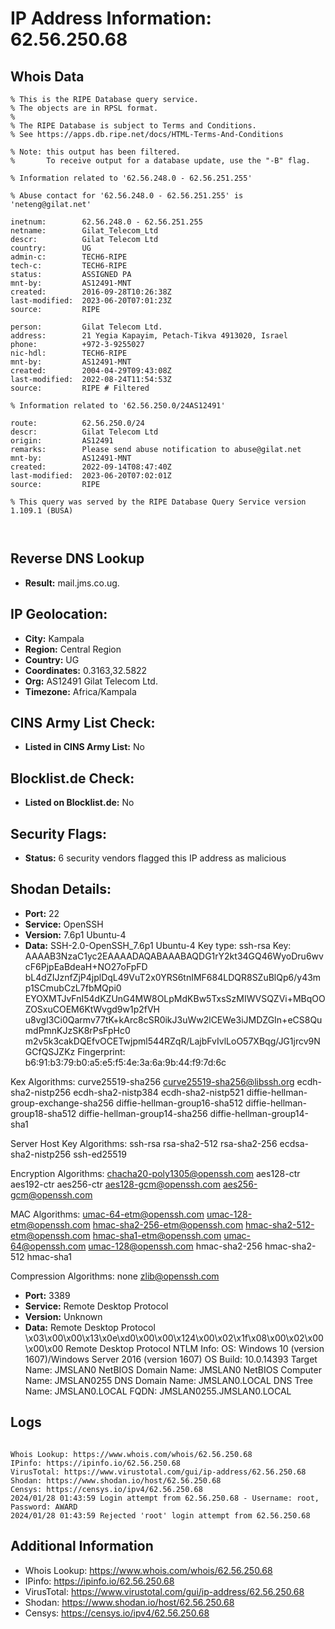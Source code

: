 # IP Address Information: 62.56.250.68

## Whois Data
```
% This is the RIPE Database query service.
% The objects are in RPSL format.
%
% The RIPE Database is subject to Terms and Conditions.
% See https://apps.db.ripe.net/docs/HTML-Terms-And-Conditions

% Note: this output has been filtered.
%       To receive output for a database update, use the "-B" flag.

% Information related to '62.56.248.0 - 62.56.251.255'

% Abuse contact for '62.56.248.0 - 62.56.251.255' is 'neteng@gilat.net'

inetnum:        62.56.248.0 - 62.56.251.255
netname:        Gilat_Telecom_Ltd
descr:          Gilat Telecom Ltd
country:        UG
admin-c:        TECH6-RIPE
tech-c:         TECH6-RIPE
status:         ASSIGNED PA
mnt-by:         AS12491-MNT
created:        2016-09-28T10:26:38Z
last-modified:  2023-06-20T07:01:23Z
source:         RIPE

person:         Gilat Telecom Ltd.
address:        21 Yegia Kapayim, Petach-Tikva 4913020, Israel
phone:          +972-3-9255027
nic-hdl:        TECH6-RIPE
mnt-by:         AS12491-MNT
created:        2004-04-29T09:43:08Z
last-modified:  2022-08-24T11:54:53Z
source:         RIPE # Filtered

% Information related to '62.56.250.0/24AS12491'

route:          62.56.250.0/24
descr:          Gilat Telecom Ltd
origin:         AS12491
remarks:        Please send abuse notification to abuse@gilat.net
mnt-by:         AS12491-MNT
created:        2022-09-14T08:47:40Z
last-modified:  2023-06-20T07:02:01Z
source:         RIPE

% This query was served by the RIPE Database Query Service version 1.109.1 (BUSA)



```
## Reverse DNS Lookup
- **Result:** mail.jms.co.ug.

## IP Geolocation:
- **City:** Kampala
- **Region:** Central Region
- **Country:** UG
- **Coordinates:** 0.3163,32.5822
- **Org:** AS12491 Gilat Telecom Ltd.
- **Timezone:** Africa/Kampala

## CINS Army List Check:
- **Listed in CINS Army List:** 
No

## Blocklist.de Check:
- **Listed on Blocklist.de:** 
No

## Security Flags:
- **Status:** 6 security vendors flagged this IP address as malicious

## Shodan Details:
- **Port:** 22
- **Service:** OpenSSH
- **Version:** 7.6p1 Ubuntu-4
- **Data:** SSH-2.0-OpenSSH_7.6p1 Ubuntu-4
Key type: ssh-rsa
Key: AAAAB3NzaC1yc2EAAAADAQABAAABAQDG1rY2kt34GQ46WyoDru6wvcF6PjpEaBdeaH+NO27oFpFD
bL4dZIJznfZjP4jplDqL49VuT2x0YRS6tnIMF684LDQR8SZuBlQp6/y43mp1SCmubCzL7fbMQpi0
EYOXMTJvFnI54dKZUnG4MW8OLpMdKBw5TxsSzMIWVSQZVi+MBqOOZOSxuCOEM6KtWvgd9w1p2fVH
u8vgI3Ci0Qarmv77tK+kArc8cSR0ikJ3uWw2lCEWe3iJMDZGIn+eCS8QumdPmnKJzSK8rPsFpHc0
m2v5k3cakDQEfvOCETwjpml544RZqR/LajbFvIvlLoO57XBqg/JG1jrcv9NGCfQSJZKz
Fingerprint: b6:91:b3:79:b0:a5:e5:f5:4e:3a:6a:9b:44:f9:7d:6c

Kex Algorithms:
	curve25519-sha256
	curve25519-sha256@libssh.org
	ecdh-sha2-nistp256
	ecdh-sha2-nistp384
	ecdh-sha2-nistp521
	diffie-hellman-group-exchange-sha256
	diffie-hellman-group16-sha512
	diffie-hellman-group18-sha512
	diffie-hellman-group14-sha256
	diffie-hellman-group14-sha1

Server Host Key Algorithms:
	ssh-rsa
	rsa-sha2-512
	rsa-sha2-256
	ecdsa-sha2-nistp256
	ssh-ed25519

Encryption Algorithms:
	chacha20-poly1305@openssh.com
	aes128-ctr
	aes192-ctr
	aes256-ctr
	aes128-gcm@openssh.com
	aes256-gcm@openssh.com

MAC Algorithms:
	umac-64-etm@openssh.com
	umac-128-etm@openssh.com
	hmac-sha2-256-etm@openssh.com
	hmac-sha2-512-etm@openssh.com
	hmac-sha1-etm@openssh.com
	umac-64@openssh.com
	umac-128@openssh.com
	hmac-sha2-256
	hmac-sha2-512
	hmac-sha1

Compression Algorithms:
	none
	zlib@openssh.com


- **Port:** 3389
- **Service:** Remote Desktop Protocol
- **Version:** Unknown
- **Data:** Remote Desktop Protocol
\x03\x00\x00\x13\x0e\xd0\x00\x00\x124\x00\x02\x1f\x08\x00\x02\x00\x00\x00
Remote Desktop Protocol NTLM Info:
  OS: Windows 10 (version 1607)/Windows Server 2016 (version 1607)
  OS Build: 10.0.14393
  Target Name: JMSLAN0
  NetBIOS Domain Name: JMSLAN0
  NetBIOS Computer Name: JMSLAN0255
  DNS Domain Name: JMSLAN0.LOCAL
  DNS Tree Name: JMSLAN0.LOCAL
  FQDN: JMSLAN0255.JMSLAN0.LOCAL

## Logs
```

Whois Lookup: https://www.whois.com/whois/62.56.250.68
IPinfo: https://ipinfo.io/62.56.250.68
VirusTotal: https://www.virustotal.com/gui/ip-address/62.56.250.68
Shodan: https://www.shodan.io/host/62.56.250.68
Censys: https://censys.io/ipv4/62.56.250.68
2024/01/28 01:43:59 Login attempt from 62.56.250.68 - Username: root, Password: AWARD
2024/01/28 01:43:59 Rejected 'root' login attempt from 62.56.250.68

```
## Additional Information
- Whois Lookup: https://www.whois.com/whois/62.56.250.68
- IPinfo: https://ipinfo.io/62.56.250.68
- VirusTotal: https://www.virustotal.com/gui/ip-address/62.56.250.68
- Shodan: https://www.shodan.io/host/62.56.250.68
- Censys: https://censys.io/ipv4/62.56.250.68

